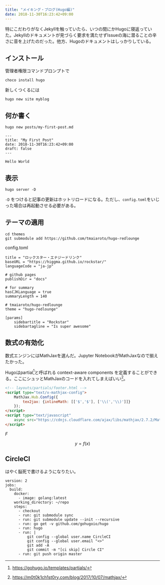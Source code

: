 ```yaml
---
title: "メイキング・ブログ(Hugo編)"
date: 2018-11-30T16:23:42+09:00
---
```


特にこだわりがなくJekyllを触っていたら、いつの間にかHugoに寝返っていた。Jekyllのドキュメントが見づらく要求を満たせずIssueの海に潜ることの辛さに音を上げたのだった。他方、Hugoのドキュメントはしっかりしている。

## インストール

管理者権限コマンドプロンプトで

```
choco install hugo
```

新しくつくるには

```
hugo new site myblog
```

## 何か書く

```
hugo new posts/my-first-post.md
```

```
---
title: "My First Post"
date: 2018-11-30T16:23:42+09:00
draft: false
---

Hello World
```

## 表示

```
hugo server -D
```

`-D` をつけると記事の更新はホットリロードになる。ただし、`config.toml`をいじった場合は再起動させる必要がある。

## テーマの適用

```
cd themes
git submodule add https://github.com/tmaiaroto/hugo-redlounge
```

config.toml

```
title = "ロックスター・エナジードリンク"
baseURL = "https://higgma.github.io/rockstar/"
languageCode = "ja-jp"

# github pages
publishDir = "docs"

# for summary
hasCJKLanguage = true
summaryLength = 140

# tmaiaroto/hugo-redlounge
theme = "hugo-redlounge"

[params]
    sidebartitle = "Rockstar"
    sidebartagline = "Is super awesome"
```

## 数式の有効化

数式エンジンにはMathJaxを選んだ。Jupyter NotebookがMathJaxなので揃えたかった。

Hugoはpartial[^ref2]と呼ばれる context-aware components を定義することができる。ここにシュッとMathJaxのコードを入れてしまえばいい[^ref1]。

```html
<!-- layouts/partials/footer.html -->
<script type="text/x-mathjax-config">
    MathJax.Hub.Config({
        tex2jax: {inlineMath: [['$','$'], ['\\(','\\)']]}
    });
</script>
<script type="text/javascript" 
    async src="https://cdnjs.cloudflare.com/ajax/libs/mathjax/2.7.2/MathJax.js?config=TeX-MML-AM_CHTML">
</script>
```

$F$

$$
y = f(x)
$$

[^ref1]: https://m0t0k1ch1st0ry.com/blog/2017/10/07/mathjax/
[^ref2]: https://gohugo.io/templates/partials/

## CircleCI

はやく脳死で書けるようになりたい。

```
version: 2
jobs:
  build:
    docker:
      - image: golang:latest
    working_directory: ~/repo
    steps:
      - checkout
      - run: git submodule sync
      - run: git submodule update --init --recursive
      - run: go get -v github.com/gohugoio/hugo
      - run: hugo
      - run: |
          git config --global user.name CircleCI
          git config --global user.email "<>"
          git add -A
          git commit -m "[ci skip] Circle CI"
      - run: git push origin master
```

